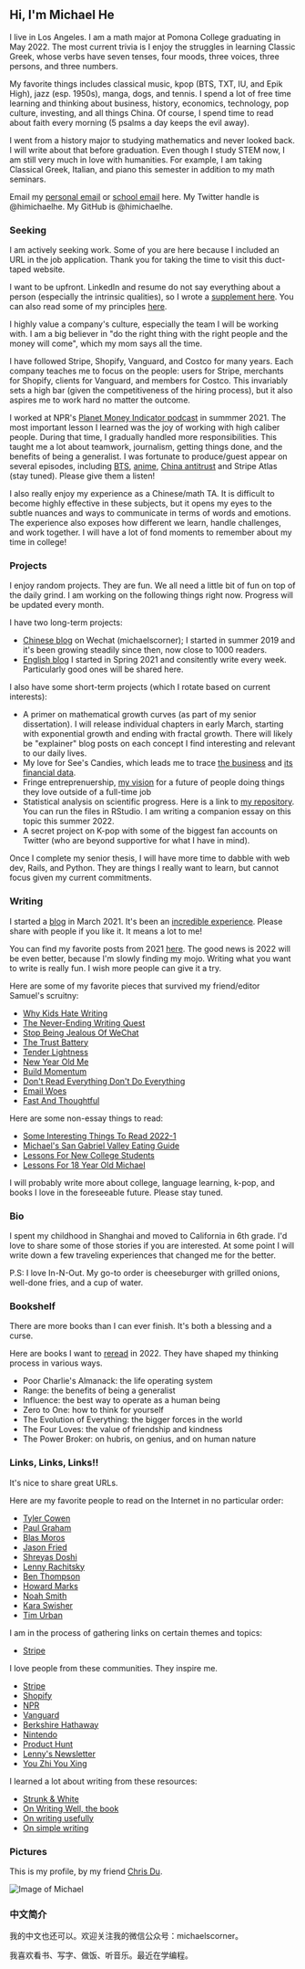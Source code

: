 ## Hi, I'm Michael He

I live in Los Angeles. I am a math major at Pomona College graduating in May 2022. The most current trivia is I enjoy the struggles in learning Classic Greek, whose verbs have seven tenses, four moods, three voices, three persons, and three numbers. 

My favorite things includes classical music, kpop (BTS, TXT, IU, and Epik High), jazz (esp. 1950s), manga, dogs, and tennis. I spend a lot of free time learning and thinking about business, history, economics, technology, pop culture, investing, and all things China. Of course, I spend time to read about faith every morning (5 psalms a day keeps the evil away).

I went from a history major to studying mathematics and never looked back. I will write about that before graduation. Even though I study STEM now, I am still very much in love with humanities. For example, I am taking Classical Greek, Italian, and piano this semester in addition to my math seminars.

Email my [personal email](mailto:michaelhe@hey.com) or [school email](mailto:young.he@pomona.edu) here. My Twitter handle is @himichaelhe. My GitHub is @himichaelhe.

### Seeking 

I am actively seeking work. Some of you are here because I included an URL in the job application. Thank you for taking the time to visit this duct-taped website. 

I want to be upfront. LinkedIn and resume do not say everything about a person (especially the intrinsic qualities), so I wrote a [supplement here](https://michaelhe.me/jobsearch). You can also read some of my principles [here](https://michaelhe.me/lifemanual).

I highly value a company's culture, especially the team I will be working with. I am a big believer in "do the right thing with the right people and the money will come", which my mom says all the time. 

I have followed Stripe, Shopify, Vanguard, and Costco for many years. Each company teaches me to focus on the people: users for Stripe, merchants for Shopify, clients for Vanguard, and members for Costco. This invariably sets a high bar (given the competitiveness of the hiring process), but it also aspires me to work hard no matter the outcome.

I worked at NPR's [Planet Money Indicator podcast](https://www.npr.org/podcasts/510325/the-indicator-from-planet-money) in summmer 2021. The most important lesson I learned was the joy of working with high caliber people. During that time, I gradually handled more responsibilities. This taught me a lot about teamwork, journalism, getting things done, and the benefits of being a generalist. I was fortunate to produce/guest appear on several episodes, including [BTS](https://www.npr.org/2021/07/28/1021968141/bts-the-band-that-moves-the-economy), [anime](https://www.npr.org/2021/09/30/1042060699/japanese-anime-made-in-china), [China antitrust](https://www.npr.org/2021/08/25/1031074795/chinas-big-tech-crackdown) and Stripe Atlas (stay tuned). Please give them a listen!

I also really enjoy my experience as a Chinese/math TA. It is difficult to become highly effective in these subjects, but it opens my eyes to the subtle nuances and ways to communicate in terms of words and emotions. The experience also exposes how different we learn, handle challenges, and work together. I will have a lot of fond moments to remember about my time in college!


### Projects

I enjoy random projects. They are fun. We all need a little bit of fun on top of the daily grind. I am working on the following things right now. Progress will be updated every month. 

I have two long-term projects:
* [Chinese blog](https://mp.weixin.qq.com/s?__biz=MzIxMzg5Mjk0Mg==&mid=2247484627&idx=1&sn=ab016fed61e0c77cca82fbcdf51387c4&chksm=97aeaef2a0d927e40c0c108c7d2a1722107e82b605f2e0519822e06feb21bcb53658b2f9bbb1&token=470111712&lang=zh_CN#rd) on Wechat (michaelscorner); I started in summer 2019 and it's been growing steadily since then, now close to 1000 readers. 
* [English blog](https://world.hey.com/michaelhe/) I started in Spring 2021 and consitently write every week. Particularly good ones will be shared here.

I also have some short-term projects (which I rotate based on current interests): 
* A primer on mathematical growth curves (as part of my senior dissertation). I will release individual chapters in early March, starting with exponential growth and ending with fractal growth. There will likely be "explainer" blog posts on each concept I find interesting and relevant to our daily lives.
* My love for See's Candies, which leads me to trace [the business](https://docs.google.com/document/d/1lO9OGr2hqQ3SiGpks5O6u4NkhbVFXdFY8bTdbTu3lEQ/edit?usp=sharing) and [its financial data](https://docs.google.com/spreadsheets/d/12RgKTHFlFf_Bj8IS3gGPwYSwxKyI41M6c7fYyZ78phQ/edit?usp=sharing). 
* Fringe entreprenuership, [my vision](https://docs.google.com/document/d/12W6_3AliJwf3Axs8aIYrcmEdBOePt2AVLJ-5K4GPHRM/edit?usp=sharing) for a future of people doing things they love outside of a full-time job
* Statistical analysis on scientific progress. Here is a link to [my repository](https://github.com/himichaelhe/citationgames). You can run the files in RStudio. I am writing a companion essay on this topic this summer 2022.
* A secret project on K-pop with some of the biggest fan accounts on Twitter (who are beyond supportive for what I have in mind).

Once I complete my senior thesis, I will have more time to dabble with web dev, Rails, and Python. They are things I really want to learn, but cannot focus given my current commitments.

### Writing

I started a [blog](https://world.hey.com/michaelhe/) in March 2021. It's been an [incredible experience](https://world.hey.com/michaelhe/240-days-later-5280bc41). Please share with people if you like it. It means a lot to me!

You can find my favorite posts from 2021 [here](https://world.hey.com/michaelhe/2021-top-posts-68f6875f). The good news is 2022 will be even better, because I'm slowly finding my mojo. Writing what you want to write is really fun. I wish more people can give it a try. 

Here are some of my favorite pieces that survived my friend/editor Samuel's scruitny: 

* [Why Kids Hate Writing](https://world.hey.com/michaelhe/why-kids-hate-writing-0df7b6ad)
* [The Never-Ending Writing Quest](https://world.hey.com/michaelhe/the-never-ending-writing-quest-6fed781f)
* [Stop Being Jealous Of WeChat](https://michaelhe.me/wechat)
* [The Trust Battery](https://michaelhe.me/trustbattery)
* [Tender Lightness](https://michaelhe.me/tender)
* [New Year Old Me](https://michaelhe.me/oldme)
* [Build Momentum](https://world.hey.com/michaelhe/build-momentum-ab789180)
* [Don't Read Everything Don't Do Everything](https://world.hey.com/michaelhe/don-t-read-everything-don-t-do-everything-b60c7ebb)
* [Email Woes](https://world.hey.com/michaelhe/email-woes-4afe7342)
* [Fast And Thoughtful](https://world.hey.com/michaelhe/fast-and-thoughtful-aa453b11)

Here are some non-essay things to read:
* [Some Interesting Things To Read 2022-1](https://world.hey.com/michaelhe/some-things-to-read-2022-1-22d12316)
* [Michael's San Gabriel Valley Eating Guide](https://michaelhe.me/626)
* [Lessons For New College Students](https://michaelhe.me/firstyear)
* [Lessons For 18 Year Old Michael](https://michaelhe.me/collegelessons)

I will probably write more about college, language learning, k-pop, and books I love in the foreseeable future. Please stay tuned.

### Bio

I spent my childhood in Shanghai and moved to California in 6th grade. I'd love to share some of those stories if you are interested. At some point I will write down a few traveling experiences that changed me for the better. 

P.S: I love In-N-Out. My go-to order is cheeseburger with grilled onions, well-done fries, and a cup of water. 

### Bookshelf

There are more books than I can ever finish. It's both a blessing and a curse. 

Here are books I want to [reread](https://world.hey.com/michaelhe/start-rereading-38c867e9) in 2022. They have shaped my thinking process in various ways.

* Poor Charlie's Almanack: the life operating system
* Range: the benefits of being a generalist
* Influence: the best way to operate as a human being
* Zero to One: how to think for yourself
* The Evolution of Everything: the bigger forces in the world
* The Four Loves: the value of friendship and kindness
* The Power Broker: on hubris, on genius, and on human nature

### Links, Links, Links!!

It's nice to share great URLs. 

Here are my favorite people to read on the Internet in no particular order: 

* [Tyler Cowen](https://marginalrevolution.com/)
* [Paul Graham](http://paulgraham.com/articles.html)
* [Blas Moros](https://blas.com/)
* [Jason Fried](https://world.hey.com/jason)
* [Shreyas Doshi](https://twitter.com/shreyas)
* [Lenny Rachitsky](https://www.lennysnewsletter.com/)
* [Ben Thompson](https://stratechery.com/)
* [Howard Marks](https://www.oaktreecapital.com/insights/howard-marks-memos/)
* [Noah Smith](https://noahpinion.substack.com/)
* [Kara Swisher](https://www.nytimes.com/column/kara-swisher)
* [Tim Urban](https://waitbutwhy.com/)

I am in the process of gathering links on certain themes and topics:
* [Stripe](https://world.hey.com/michaelhe/collection-on-stripe-b45f4273)

I love people from these communities. They inspire me.
* [Stripe](https://stripe.com/)
* [Shopify](https://www.shopify.com/)
* [NPR](https://www.npr.org/)
* [Vanguard](https://investor.vanguard.com/home)
* [Berkshire Hathaway](https://berkshirehathaway.com/)
* [Nintendo](https://www.nintendo.co.jp/)
* [Product Hunt](https://www.producthunt.com/)
* [Lenny's Newsletter](https://www.lennysnewsletter.com/)
* [You Zhi You Xing](https://youzhiyouxing.cn/)

I learned a lot about writing from these resources:
* [Strunk & White](http://www.jlakes.org/ch/web/The-elements-of-style.pdf)
* [On Writing Well, the book](https://www.amazon.com/Writing-Well-Classic-Guide-Nonfiction/dp/0060891548)
* [On writing usefully](http://paulgraham.com/useful.html)
* [On simple writing](http://paulgraham.com/simply.html)

### Pictures

This is my profile, by my friend [Chris Du](https://chrisdu.me/).

![Image of Michael](https://github.com/himichaelh/himichaelh.github.io/blob/main/michael_he.jpeg?raw=true)

### 中文简介

我的中文也还可以。欢迎关注我的微信公众号：michaelscorner。

我喜欢看书、写字、做饭、听音乐。最近在学编程。
